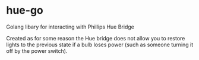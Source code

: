 # hue-go
Golang libary for interacting with Phillips Hue Bridge

Created as for some reason the Hue bridge does not allow you to restore lights to the previous state if a bulb loses power (such as someone turning it off by the power switch). 
